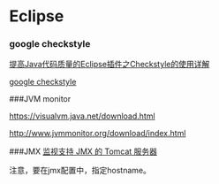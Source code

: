 # Eclipse

### google checkstyle

[提高Java代码质量的Eclipse插件之Checkstyle的使用详解](http://blog.csdn.net/dyllove98/article/details/9390363)

[google checkstyle](http://blog.csdn.net/gtuu0123/article/details/4891833)


###JVM monitor

https://visualvm.java.net/download.html

http://www.jvmmonitor.org/download/index.html


###JMX
[监视支持 JMX 的 Tomcat 服务器](http://www-01.ibm.com/support/knowledgecenter/SS4JCV_7.5.5/org.eclipse.tptp.monitoring.managedagent.doc.user/content/max_jmx_tomcat.htm?lang=zh)

注意，要在jmx配置中，指定hostname。

